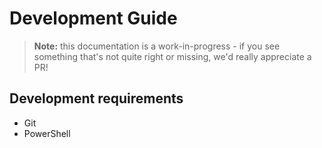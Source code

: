 # Development Guide

> **Note:** this documentation is a work-in-progress - if you see something that's not quite right or missing, we'd really appreciate a PR!


## Development requirements
* Git 
* PowerShell
